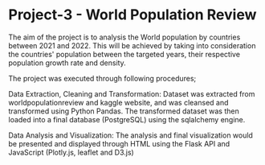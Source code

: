 # Project-3 - World Population Review

The aim of the project is to analysis the World population by countries between 2021 and 2022. This 
will be achieved by taking into consideration the countries' population between the targeted years, 
their respective population growth rate and density.

The project was executed through following procedures;

Data Extraction, Cleaning and Transformation: Dataset was extracted from worldpopulationreview and kaggle website, and was 
cleansed and transformed using Python Pandas. The transformed dataset was then loaded into a final database (PostgreSQL) 
using the sqlalchemy engine.

Data Analysis and Visualization: The analysis and final visualization would be presented 
and displayed through HTML using the Flask API and JavaScript (Plotly.js, leaflet and D3.js)

